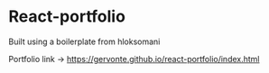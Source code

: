 # React-portfolio

Built using a boilerplate from hloksomani

Portfolio link -> https://gervonte.github.io/react-portfolio/index.html

